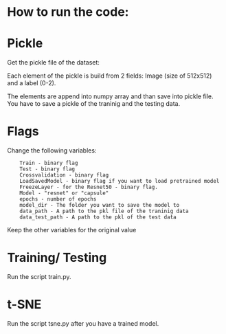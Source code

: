 # How to run the code:

# Pickle
Get the pickle file of the dataset:

Each element of the pickle is build from 2 fields:
  Image (size of 512x512) and a label (0-2).
  
The elements are append into numpy array and than save into pickle file.
You have to save a pickle of the traninig and the testing data.

# Flags
Change the following variables:

        Train - binary flag
        Test - binary flag
        Crossvalidation - binary flag
        LoadSavedModel - binary flag if you want to load pretrained model
        FreezeLayer - for the Resnet50 - binary flag.
        Model - "resnet" or "capsule"
        epochs - number of epochs
        model_dir - The folder you want to save the model to
        data_path - A path to the pkl file of the traninig data
        data_test_path - A path to the pkl of the test data
        
 Keep the other variables for the original value

# Training/ Testing
Run the script train.py.

# t-SNE
Run the script tsne.py after you have a trained model.
